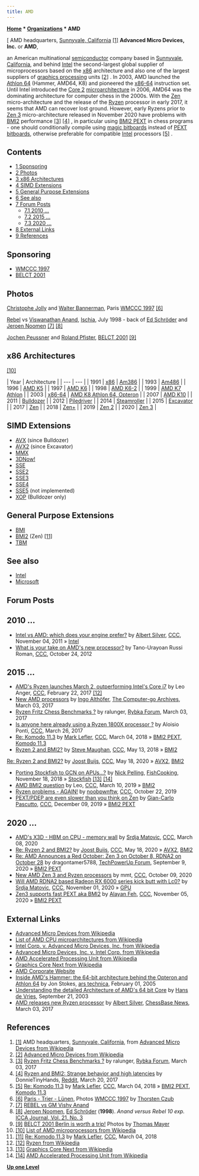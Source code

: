 ```yaml
---
title: AMD
---
```

**[Home](Home "Home") * [Organizations](Organizations "Organizations") * AMD**

\[ AMD headquarters, [Sunnyvale, California](https://en.wikipedia.org/wiki/Sunnyvale,_California) <a id="cite-note-1" href="#cite-ref-1">[1]</a>
**Advanced Micro Devices, Inc.** or **AMD**,

an American multinational [semiconductor](https://en.wikipedia.org/wiki/Semiconductor_industry) company based in [Sunnyvale, California](https://en.wikipedia.org/wiki/Sunnyvale,_California), and behind [Intel](Intel "Intel") the second-largest global supplier of microprocessors based on the [x86](X86 "X86") architecture and also one of the largest suppliers of [graphics processing](https://en.wikipedia.org/wiki/Graphics_processing_unit) units <a id="cite-note-2" href="#cite-ref-2">[2]</a> .
In 2003, AMD launched the [Athlon 64](https://en.wikipedia.org/wiki/Athlon_64) (Hammer, AMD64, K8) and pioneered the [x86-64](X86-64 "X86-64") instruction set. Until Intel introduced the [Core 2](https://en.wikipedia.org/wiki/Intel_Core_2) [microarchitecture](https://en.wikipedia.org/wiki/Microarchitecture) in 2006, AMD64 was the dominating architecture for computer chess in the 2000s. With the [Zen](<https://en.wikipedia.org/wiki/Zen_(microarchitecture)>) micro-architecture and the release of the [Ryzen](https://en.wikipedia.org/wiki/Ryzen) processor in early 2017, it seems that AMD can recover lost ground.
However, early Ryzens prior to [Zen 3](https://en.wikipedia.org/wiki/Zen_3) micro-architecture released in November 2020 have problems with [BMI2](BMI2 "BMI2") performance <a id="cite-note-3" href="#cite-ref-3">[3]</a> <a id="cite-note-4" href="#cite-ref-4">[4]</a> , in particular using [BMI2 PEXT](BMI2#PEXT "BMI2") in chess programs - one should conditionally compile using [magic bitboards](Magic_Bitboards "Magic Bitboards") instead of [PEXT bitboards](BMI2#PEXTBitboards "BMI2"), otherwise preferable for compatible [Intel](Intel "Intel") processors <a id="cite-note-5" href="#cite-ref-5">[5]</a> .

## Contents

- [1 Sponsoring](#sponsoring)
- [2 Photos](#photos)
- [3 x86 Architectures](#x86-architectures)
- [4 SIMD Extensions](#simd-extensions)
- [5 General Purpose Extensions](#general-purpose-extensions)
- [6 See also](#see-also)
- [7 Forum Posts](#forum-posts)
  - [7.1 2010 ...](#2010-...)
  - [7.2 2015 ...](#2015-...)
  - [7.3 2020 ...](#2020-...)
- [8 External Links](#external-links)
- [9 References](#references)

## Sponsoring

- [WMCCC 1997](WMCCC_1997 "WMCCC 1997")
- [BELCT 2001](BELCT_2001 "BELCT 2001")

## Photos

[](http://www.thorstenczub.de/pariswm97.html)
[Christophe Jolly](Christophe_Jolly "Christophe Jolly") and [Walter Bannerman](Walter_Bannerman "Walter Bannerman"), Paris [WMCCC 1997](WMCCC_1997 "WMCCC 1997") <a id="cite-note-6" href="#cite-ref-6">[6]</a>

[](http://www.top-5000.nl/int/aaron.htm)
[Rebel](Rebel "Rebel") vs [Viswanathan Anand](https://en.wikipedia.org/wiki/Viswanathan_Anand), [Ischia](https://en.wikipedia.org/wiki/Ischia), July 1998 - back of [Ed Schröder](Ed_Schroder "Ed Schroder") and [Jeroen Noomen](Jeroen_Noomen "Jeroen Noomen") <a id="cite-note-7" href="#cite-ref-7">[7]</a> <a id="cite-note-8" href="#cite-ref-8">[8]</a>

[](http://www.quarkchess.de/belct/body_index.html)
[Jochen Peussner](Jochen_Peussner "Jochen Peussner") and [Roland Pfister](Roland_Pfister "Roland Pfister"), [BELCT 2001](BELCT_2001 "BELCT 2001") <a id="cite-note-9" href="#cite-ref-9">[9]</a>

## x86 Architectures

<a id="cite-note-10" href="#cite-ref-10">[10]</a>

|  Year
|  Architecture
|
| --- | --- |
|  1991
| [x86](X86 "X86") | [Am386](https://en.wikipedia.org/wiki/Am386) |
|  1993
| [Am486](https://en.wikipedia.org/wiki/Am486) |
|  1996
| [AMD K5](https://en.wikipedia.org/wiki/AMD_K5) |
|  1997
| [AMD K6](https://en.wikipedia.org/wiki/AMD_K6) |
|  1998
| [AMD K6-2](https://en.wikipedia.org/wiki/AMD_K6-2) |
|  1999
| [AMD K7 Athlon](https://en.wikipedia.org/wiki/Athlon) |
|  2003
| [x86-64](X86-64 "X86-64") | [AMD K8 Athlon 64, Opteron](https://en.wikipedia.org/wiki/AMD_K8) |
|  2007
| [AMD K10](https://en.wikipedia.org/wiki/AMD_10h) |
|  2011
| [Bulldozer](https://en.wikipedia.org/wiki/Bulldozer_%28microarchitecture%29) |
|  2012
| [Piledriver](https://en.wikipedia.org/wiki/AMD_Fusion#Piledriver) |
|  2014
| [Steamroller](https://en.wikipedia.org/wiki/Steamroller_%28microarchitecture%29) |
|  2015
| [Excavator](https://en.wikipedia.org/wiki/Excavator_%28microarchitecture%29) |
|  2017
| [Zen](<https://en.wikipedia.org/wiki/Zen_(first_generation_microarchitecture)>) |
|  2018
| [Zen+](https://en.wikipedia.org/wiki/Zen%2B) |
|  2019
| [Zen 2](https://en.wikipedia.org/wiki/Zen_2) |
|  2020
| [Zen 3](https://en.wikipedia.org/wiki/Zen_3) |

## SIMD Extensions

- [AVX](AVX "AVX") (since Bulldozer)
- [AVX2](AVX2 "AVX2") (since Excavator)
- [MMX](MMX "MMX")
- [3DNow!](https://en.wikipedia.org/wiki/3DNow!)
- [SSE](SSE "SSE")
- [SSE2](SSE2 "SSE2")
- [SSE3](SSE3 "SSE3")
- [SSE4](SSE4 "SSE4")
- [SSE5](SSE5 "SSE5") (not implemented)
- [XOP](XOP "XOP") (Bulldozer only)

## General Purpose Extensions

- [BMI](BMI1 "BMI1")
- [BMI2](BMI2 "BMI2") (Zen) <a id="cite-note-11" href="#cite-ref-11">[11]</a>
- [TBM](TBM "TBM")

## See also

- [Intel](Intel "Intel")
- [Microsoft](Microsoft "Microsoft")

## Forum Posts

## 2010 ...

- [Intel vs AMD: which does your engine prefer?](http://www.talkchess.com/forum/viewtopic.php?t=40996) by [Albert Silver](Albert_Silver "Albert Silver"), [CCC](CCC "CCC"), November 04, 2011 » [Intel](Intel "Intel")
- [What is your take on AMD's new processor?](http://www.talkchess.com/forum/viewtopic.php?t=45707) by Tano-Urayoan Russi Roman, [CCC](CCC "CCC"), October 24, 2012

## 2015 ...

- [AMD's Ryzen launches March 2, outperforming Intel's Core i7](http://www.talkchess.com/forum/viewtopic.php?t=63246) by Leo Anger, [CCC](CCC "CCC"), February 22, 2017 <a id="cite-note-12" href="#cite-ref-12">[12]</a>
- [New AMD processors](https://groups.google.com/d/msg/computer-go-archive/mXE2UsBDeyA/ljUckKn-AgAJ) by [Ingo Althöfer](Ingo_Alth%C3%B6fer "Ingo Althöfer"), [The Computer-go Archives](http://computer-go.org/pipermail/computer-go/), March 03, 2017
- [Ryzen Fritz Chess Benchmarks ?](http://rybkaforum.net/cgi-bin/rybkaforum/topic_show.pl?tid=32016) by ralunger, [Rybka Forum](Computer_Chess_Forums "Computer Chess Forums"), March 03, 2017
- [Is anyone here already using a Ryzen 1800X processor ?](http://www.talkchess.com/forum/viewtopic.php?t=63564) by Aloisio Ponti, [CCC](CCC "CCC"), March 26, 2017
- [Re: Komodo 11.3](http://www.talkchess.com/forum/viewtopic.php?t=66737&start=4) by [Mark Lefler](Mark_Lefler "Mark Lefler"), [CCC](CCC "CCC"), March 04, 2018 » [BMI2 PEXT](#pext), [Komodo 11.3](Komodo#11 "Komodo")
- [Ryzen 2 and BMI2?](http://www.talkchess.com/forum3/viewtopic.php?f=7&t=67432) by [Steve Maughan](Steve_Maughan "Steve Maughan"), [CCC](CCC "CCC"), May 13, 2018 » [BMI2](BMI2 "BMI2")

[Re: Ryzen 2 and BMI2?](http://www.talkchess.com/forum3/viewtopic.php?f=7&t=67432&start=12) by [Joost Buijs](Joost_Buijs "Joost Buijs"), [CCC](CCC "CCC"), May 18, 2020 » [AVX2](AVX2 "AVX2"), [BMI2](BMI2 "BMI2")

- [Porting Stockfish to GCN on APUs...?](https://groups.google.com/d/msg/fishcooking/svTzAYXesCs/_1smL5wSBwAJ) by [Nick Pelling](Nick_Pelling "Nick Pelling"), [FishCooking](Computer_Chess_Forums "Computer Chess Forums"), November 18, 2018 » [Stockfish](Stockfish "Stockfish") <a id="cite-note-13" href="#cite-ref-13">[13]</a> <a id="cite-note-14" href="#cite-ref-14">[14]</a>
- [AMD BMI2 question](http://www.talkchess.com/forum3/viewtopic.php?f=2&t=70167) by Leo, [CCC](CCC "CCC"), March 10, 2019 » [BMI2](BMI2 "BMI2")
- [Ryzen problems - AGAIN!](http://www.talkchess.com/forum3/viewtopic.php?f=2&t=72137) by [noobpwnftw](Bojun_Guo "Bojun Guo"), [CCC](CCC "CCC"), October 22, 2019
- [PEXT/PDEP are even slower than you think on Zen](http://www.talkchess.com/forum3/viewtopic.php?f=7&t=72538) by [Gian-Carlo Pascutto](Gian-Carlo_Pascutto "Gian-Carlo Pascutto"), [CCC](CCC "CCC"), December 09, 2019 » [BMI2 PEXT](#pext)

## 2020 ...

- [AMD's X3D - HBM on CPU - memory wall](http://www.talkchess.com/forum3/viewtopic.php?f=7&t=73309) by [Srdja Matovic](Srdja_Matovic "Srdja Matovic"), [CCC](CCC "CCC"), March 08, 2020
- [Re: Ryzen 2 and BMI2?](http://www.talkchess.com/forum3/viewtopic.php?f=7&t=67432&start=12) by [Joost Buijs](Joost_Buijs "Joost Buijs"), [CCC](CCC "CCC"), May 18, 2020 » [AVX2](AVX2 "AVX2"), [BMI2](BMI2 "BMI2")
- [Re: AMD Announces a Red October: Zen 3 on October 8, RDNA2 on October 28](https://www.techpowerup.com/forums/threads/amd-announces-a-red-october-zen-3-on-october-8-rdna2-on-october-28.271981/page-2#post-4344965) by dragontamer5788, [TechPowerUp Forum](https://www.techpowerup.com/forums/), September 9, 2020 » [BMI2 PEXT](#pext)
- [New AMD Zen 3 and Ryzen processors](http://www.talkchess.com/forum3/viewtopic.php?f=2&t=75333) by mmt, [CCC](CCC "CCC"), October 09, 2020
- [Will AMD RDNA2 based Radeon RX 6000 series kick butt with Lc0?](http://www.talkchess.com/forum3/viewtopic.php?f=2&t=75639) by [Srdja Matovic](Srdja_Matovic "Srdja Matovic"), [CCC](CCC "CCC"), November 01, 2020 » [GPU](GPU "GPU")
- [Zen3 supports fast PEXT aka BMI2](http://www.talkchess.com/forum3/viewtopic.php?f=2&t=75691) by [Alayan Feh](index.php?title=Alayan_Feh&action=edit&redlink=1 "Alayan Feh (page does not exist)"), [CCC](CCC "CCC"), November 05, 2020 » [BMI2 PEXT](BMI2#PEXT "BMI2")

## External Links

- [Advanced Micro Devices from Wikipedia](https://en.wikipedia.org/wiki/Advanced_Micro_Devices)
- [List of AMD CPU microarchitectures from Wikipedia](https://en.wikipedia.org/wiki/List_of_AMD_CPU_microarchitectures)
- [Intel Corp. v. Advanced Micro Devices, Inc. from Wikipedia](https://en.wikipedia.org/wiki/Intel_Corp._v._Advanced_Micro_Devices,_Inc.)
- [Advanced Micro Devices, Inc. v. Intel Corp. from Wikipedia](https://en.wikipedia.org/wiki/Advanced_Micro_Devices,_Inc._v._Intel_Corp.)
- [AMD Accelerated Processing Unit from Wikipedia](https://en.wikipedia.org/wiki/AMD_Accelerated_Processing_Unit)
- [Graphics Core Next from Wikipedia](https://en.wikipedia.org/wiki/Graphics_Core_Next)
- [AMD Corporate Website](http://www.amd.com/)
- [Inside AMD's Hammer: the 64-bit architecture behind the Opteron and Athlon 64](https://arstechnica.com/features/2005/02/amd-hammer-1/) by Jon Stokes, [ars technica](http://arstechnica.com/index.ars), February 01, 2005
- [Understanding the detailed Architecture of AMD's 64 bit Core](http://chip-architect.com/news/2003_09_21_Detailed_Architecture_of_AMDs_64bit_Core.html) by [Hans de Vries](http://www.chip-architect.com/), September 21, 2003
- [AMD releases new Ryzen processor](http://en.chessbase.com/post/amd-releases-new-ryzen-processor) by [Albert Silver](Albert_Silver "Albert Silver"), [ChessBase News](ChessBase "ChessBase"), March 03, 2017

## References

1. <a id="cite-ref-1" href="#cite-note-1">[1]</a> AMD headquarters, [Sunnyvale, California](https://en.wikipedia.org/wiki/Sunnyvale,_California), from [Advanced Micro Devices from Wikipedia](https://en.wikipedia.org/wiki/Advanced_Micro_Devices)
1. <a id="cite-ref-2" href="#cite-note-2">[2]</a> [Advanced Micro Devices from Wikipedia](https://en.wikipedia.org/wiki/Advanced_Micro_Devices)
1. <a id="cite-ref-3" href="#cite-note-3">[3]</a> [Ryzen Fritz Chess Benchmarks ?](http://rybkaforum.net/cgi-bin/rybkaforum/topic_show.pl?tid=32016) by ralunger, [Rybka Forum](Computer_Chess_Forums "Computer Chess Forums"), March 03, 2017
1. <a id="cite-ref-4" href="#cite-note-4">[4]</a> [Ryzen and BMI2: Strange behavior and high latencies](https://www.reddit.com/r/Amd/comments/60i6er/ryzen_and_bmi2_strange_behavior_and_high_latencies/) by DonnieTinyHands, [Reddit](https://en.wikipedia.org/wiki/Reddit), March 20, 2017
1. <a id="cite-ref-5" href="#cite-note-5">[5]</a> [Re: Komodo 11.3](http://www.talkchess.com/forum/viewtopic.php?t=66737&start=4) by [Mark Lefler](Mark_Lefler "Mark Lefler"), [CCC](CCC "CCC"), March 04, 2018 » [BMI2 PEXT](BMI2#PEXT "BMI2"), [Komodo 11.3](Komodo#11 "Komodo")
1. <a id="cite-ref-6" href="#cite-note-6">[6]</a> [Paris - Trier - Lünen](http://www.thorstenczub.de/pariswm97.html), Photos [WMCCC 1997](WMCCC_1997 "WMCCC 1997") by [Thorsten Czub](Thorsten_Czub "Thorsten Czub")
1. <a id="cite-ref-7" href="#cite-note-7">[7]</a> [REBEL vs GM Vishy Anand](http://www.top-5000.nl/authors/rebel/chess_5.htm)
1. <a id="cite-ref-8" href="#cite-note-8">[8]</a> [Jeroen Noomen](Jeroen_Noomen "Jeroen Noomen"), [Ed Schröder](Ed_Schroder "Ed Schroder") (**1998**). *Anand versus Rebel 10 exp.* [ICCA Journal, Vol. 21, No. 3](ICGA_Journal#21_3 "ICGA Journal")
1. <a id="cite-ref-9" href="#cite-note-9">[9]</a> [BELCT 2001 Berlin is worth a trip!](http://www.quarkchess.de/belct/) Photos by [Thomas Mayer](Thomas_Mayer "Thomas Mayer")
1. <a id="cite-ref-10" href="#cite-note-10">[10]</a> [List of AMD microprocessors from Wikipedia](https://en.wikipedia.org/wiki/List_of_AMD_microprocessors)
1. <a id="cite-ref-11" href="#cite-note-11">[11]</a> [Re: Komodo 11.3](http://www.talkchess.com/forum/viewtopic.php?t=66737&start=4) by [Mark Lefler](Mark_Lefler "Mark Lefler"), [CCC](CCC "CCC"), March 04, 2018
1. <a id="cite-ref-12" href="#cite-note-12">[12]</a> [Ryzen from Wikipedia](https://en.wikipedia.org/wiki/Ryzen)
1. <a id="cite-ref-13" href="#cite-note-13">[13]</a> [Graphics Core Next from Wikipedia](https://en.wikipedia.org/wiki/Graphics_Core_Next)
1. <a id="cite-ref-14" href="#cite-note-14">[14]</a> [AMD Accelerated Processing Unit from Wikipedia](https://en.wikipedia.org/wiki/AMD_Accelerated_Processing_Unit)

**[Up one Level](Organizations "Organizations")**


